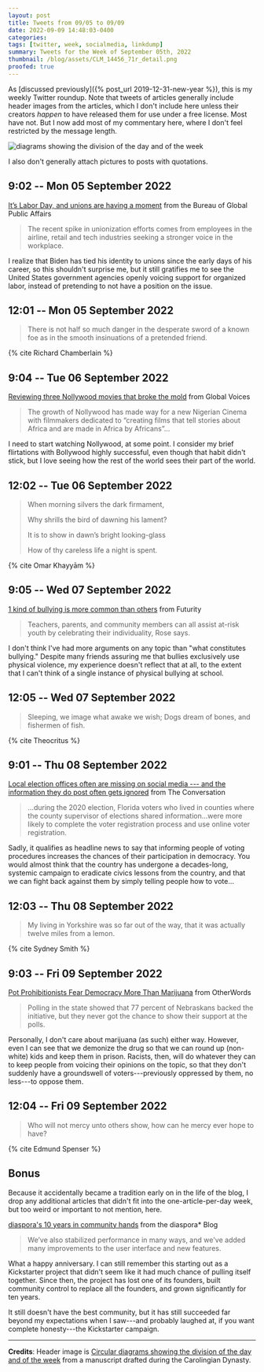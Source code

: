 ```yaml
---
layout: post
title: Tweets from 09/05 to 09/09
date: 2022-09-09 14:48:03-0400
categories:
tags: [twitter, week, socialmedia, linkdump]
summary: Tweets for the Week of September 05th, 2022
thumbnail: /blog/assets/CLM_14456_71r_detail.png
proofed: true
---
```


As [discussed previously]({% post_url 2019-12-31-new-year %}), this is my weekly Twitter roundup.  Note that tweets of articles generally include header images from the articles, which I don't include here unless their creators *happen* to have released them for use under a free license.  Most have not.  But I now add most of my commentary here, where I don't feel restricted by the message length.

![diagrams showing the division of the day and of the week](/blog/assets/CLM_14456_71r_detail.png "diagrams showing the division of the day and of the week")

I also don't generally attach pictures to posts with quotations.

## 9:02 -- Mon 05 September 2022

[<i class="fab fa-twitter-square"></i>](https://twitter.com/jcolag/status/1566773642863620096) [It’s Labor Day, and unions are having a moment](https://share.america.gov/its-labor-day-and-unions-are-having-a-moment/) from the Bureau of Global Public Affairs

 > The recent spike in unionization efforts comes from employees in the airline, retail and tech industries seeking a stronger voice in the workplace.

I realize that Biden has tied his identity to unions since the early days of his career, so this shouldn't surprise me, but it still gratifies me to see the United States government agencies openly voicing support for organized labor, instead of pretending to not have a position on the issue.

## 12:01 -- Mon 05 September 2022

[<i class="fab fa-twitter-square"></i>](https://twitter.com/jcolag/status/1566819696107667456)

 > There is not half so much danger in the desperate sword of a known foe as in the smooth insinuations of a pretended friend.

{% cite Richard Chamberlain %}

## 9:04 -- Tue 06 September 2022

[<i class="fab fa-twitter-square"></i>](https://twitter.com/jcolag/status/1567136533819232256) [Reviewing three Nollywood movies that broke the mold](https://globalvoices.org/2022/08/29/reviewing-three-nollywood-movies-that-broke-the-mold/) from Global Voices

 > The growth of Nollywood has made way for a new Nigerian Cinema with filmmakers dedicated to “creating films that tell stories about Africa and are made in Africa by Africans”...

I need to start watching Nollywood, at some point.  I consider my brief flirtations with Bollywood highly successful, even though that habit didn't stick, but I love seeing how the rest of the world sees their part of the world.

## 12:02 -- Tue 06 September 2022

[<i class="fab fa-twitter-square"></i>](https://twitter.com/jcolag/status/1567181329204142082)

 > When morning silvers the dark firmament,
 >
 > Why shrills the bird of dawning his lament?
 >
 > It is to show in dawn’s bright looking-glass
 >
 > How of thy careless life a night is spent.

{% cite Omar Khayyām %}

## 9:05 -- Wed 07 September 2022

[<i class="fab fa-twitter-square"></i>](https://twitter.com/jcolag/status/1567499173519409165) [1 kind of bullying is more common than others](https://www.futurity.org/bullying-aggression-2791182-2/) from Futurity

 > Teachers, parents, and community members can all assist at-risk youth by celebrating their individuality, Rose says.

I don't think I've had more arguments on any topic than "what constitutes bullying."  Despite many friends assuring me that bullies exclusively use physical violence, my experience doesn't reflect that at all, to the extent that I can't think of a single instance of physical bullying at school.

## 12:05 -- Wed 07 September 2022

[<i class="fab fa-twitter-square"></i>](https://twitter.com/jcolag/status/1567544597999456258)

 > Sleeping, we image what awake we wish; Dogs dream of bones, and fishermen of fish.

{% cite Theocritus %}

## 9:01 -- Thu 08 September 2022

[<i class="fab fa-twitter-square"></i>](https://twitter.com/jcolag/status/1567860554915528707) [Local election offices often are missing on social media --- and the information they do post often gets ignored](https://theconversation.com/local-election-offices-often-are-missing-on-social-media-and-the-information-they-do-post-often-gets-ignored-184359) from The Conversation

 > ...during the 2020 election, Florida voters who lived in counties where the county supervisor of elections shared information...were more likely to complete the voter registration process and use online voter registration.

Sadly, it qualifies as headline news to say that informing people of voting procedures increases the chances of their participation in democracy.  You would almost think that the country has undergone a decades-long, systemic campaign to eradicate civics lessons from the country, and that we can fight back against them by simply telling people how to vote...

## 12:03 -- Thu 08 September 2022

[<i class="fab fa-twitter-square"></i>](https://twitter.com/jcolag/status/1567906482414305281)

 > My living in Yorkshire was so far out of the way, that it was actually twelve miles from a lemon.

{% cite Sydney Smith %}

## 9:03 -- Fri 09 September 2022

[<i class="fab fa-twitter-square"></i>](https://twitter.com/jcolag/status/1568223445745160192) [Pot Prohibitionists Fear Democracy More Than Marijuana](https://otherwords.org/pot-prohibitionists-fear-democracy-more-than-marijuana/) from OtherWords

 > Polling in the state showed that 77 percent of Nebraskans backed the initiative, but they never got the chance to show their support at the polls.

Personally, I don't care about marijuana (as such) either way.  However, even I can see that we demonize the drug so that we can round up (non-white) kids and keep them in prison.  Racists, then, will do whatever they can to keep people from voicing their opinions on the topic, so that they don't suddenly have a groundswell of voters---previously oppressed by them, no less---to oppose them.

## 12:04 -- Fri 09 September 2022

[<i class="fab fa-twitter-square"></i>](https://twitter.com/jcolag/status/1568268997031706624)

 > Who will not mercy unto others show, how can he mercy ever hope to have?

{% cite Edmund Spenser %}

## Bonus

Because it accidentally became a tradition early on in the life of the blog, I drop any additional articles that didn't fit into the one-article-per-day week, but too weird or important to not mention, here.

<i class="fas fa-square"></i> [diaspora's 10 years in community hands](https://blog.diasporafoundation.org/74-diaspora-s-10-years-in-community-hands) from the diaspora* Blog

 > We’ve also stabilized performance in many ways, and we've added many improvements to the user interface and new features.

What a happy anniversary.  I can still remember this starting out as a Kickstarter project that didn't seem like it had much chance of pulling itself together.  Since then, the project has lost one of its founders, built community control to replace all the founders, and grown significantly for ten years.

It still doesn't have the best community, but it has still succeeded far beyond my expectations when I saw---and probably laughed at, if you want complete honesty---the Kickstarter campaign.

* * *

**Credits**:  Header image is [Circular diagrams showing the division of the day and of the week](https://commons.wikimedia.org/wiki/File:CLM_14456_71r_detail.jpg) from a manuscript drafted during the Carolingian Dynasty.
